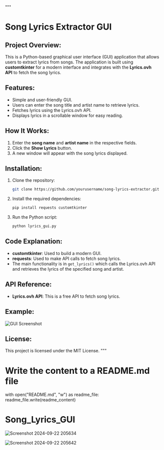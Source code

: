 """
# Song Lyrics Extractor GUI

## Project Overview:
This is a Python-based graphical user interface (GUI) application that allows users to extract lyrics from songs. The application is built using **customtkinter** for a modern interface and integrates with the **Lyrics.ovh API** to fetch the song lyrics.

## Features:
- Simple and user-friendly GUI.
- Users can enter the song title and artist name to retrieve lyrics.
- Fetches lyrics using the Lyrics.ovh API.
- Displays lyrics in a scrollable window for easy reading.

## How It Works:
1. Enter the **song name** and **artist name** in the respective fields.
2. Click the **Show Lyrics** button.
3. A new window will appear with the song lyrics displayed.

## Installation:
1. Clone the repository:
    ```bash
    git clone https://github.com/yourusername/song-lyrics-extractor.git
    ```
2. Install the required dependencies:
    ```bash
    pip install requests customtkinter
    ```
3. Run the Python script:
    ```bash
    python lyrics_gui.py
    ```

## Code Explanation:
- **customtkinter**: Used to build a modern GUI.
- **requests**: Used to make API calls to fetch song lyrics.
- The main functionality is in `get_lyrics()` which calls the Lyrics.ovh API and retrieves the lyrics of the specified song and artist.

## API Reference:
- **Lyrics.ovh API**: This is a free API to fetch song lyrics.

## Example:
![GUI Screenshot](example_screenshot.png)

## License:
This project is licensed under the MIT License.
"""

# Write the content to a README.md file
with open("README.md", "w") as readme_file:
    readme_file.write(readme_content)


# Song_Lyrics_GUI


![Screenshot 2024-09-22 205634](https://github.com/user-attachments/assets/ad7c4d31-123c-4e92-b7cd-4c8452fd9208)



![Screenshot 2024-09-22 205642](https://github.com/user-attachments/assets/77511b72-47aa-4794-b24f-01fcc0e54b0c)
